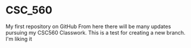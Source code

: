 # CSC_560
My first repository on GitHub
From here there will be many updates pursuing my CSC560 Classwork. 
This is a test for creating a new branch. I'm liking it 
